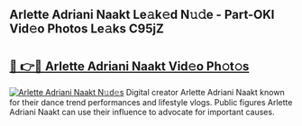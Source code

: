 ## Arlette Adriani Naakt Le𝚊k𝚎d N𝚞𝚍e - Part-OKI Vid𝚎o Photos Le𝚊ks C95jZ

# <h2><a href="http://fb9iaz1.evod.top/?m=Arlette+Adriani+Naakt">🔗 👉🔴 Arlette Adriani Naakt Vid𝚎o Ph𝚘t𝚘s</a></h2>

[![Arlette Adriani Naakt N𝚞d𝚎s](https://i.imgur.com/8V9OHl7.gif)](http://fb9iaz1.evod.top/?m=Arlette+Adriani+Naakt)
Digital creator Arlette Adriani Naakt known for their dance trend performances and lifestyle vlogs. Public figures Arlette Adriani Naakt can use their influence to advocate for important causes. 
